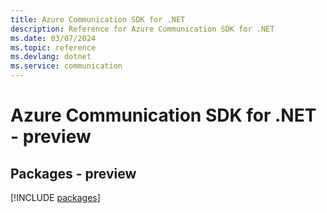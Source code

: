 ```yaml
---
title: Azure Communication SDK for .NET
description: Reference for Azure Communication SDK for .NET
ms.date: 03/07/2024
ms.topic: reference
ms.devlang: dotnet
ms.service: communication
---
```

# Azure Communication SDK for .NET - preview
## Packages - preview
[!INCLUDE [packages](communication-index.md)]